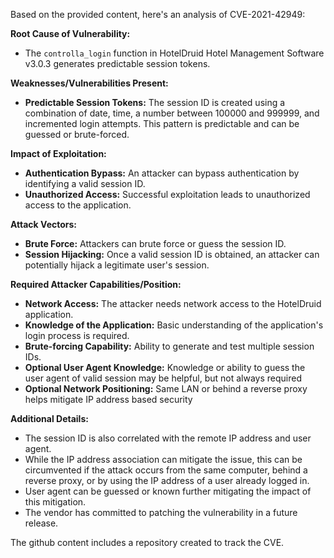 Based on the provided content, here's an analysis of CVE-2021-42949:

**Root Cause of Vulnerability:**

*   The `controlla_login` function in HotelDruid Hotel Management Software v3.0.3 generates predictable session tokens.

**Weaknesses/Vulnerabilities Present:**

*   **Predictable Session Tokens:** The session ID is created using a combination of date, time, a number between 100000 and 999999, and incremented login attempts. This pattern is predictable and can be guessed or brute-forced.

**Impact of Exploitation:**

*   **Authentication Bypass:** An attacker can bypass authentication by identifying a valid session ID.
*   **Unauthorized Access:** Successful exploitation leads to unauthorized access to the application.

**Attack Vectors:**

*   **Brute Force:** Attackers can brute force or guess the session ID.
*   **Session Hijacking:** Once a valid session ID is obtained, an attacker can potentially hijack a legitimate user's session.

**Required Attacker Capabilities/Position:**

*   **Network Access:** The attacker needs network access to the HotelDruid application.
*   **Knowledge of the Application:** Basic understanding of the application's login process is required.
*   **Brute-forcing Capability:** Ability to generate and test multiple session IDs.
*   **Optional User Agent Knowledge:** Knowledge or ability to guess the user agent of valid session may be helpful, but not always required
*   **Optional Network Positioning:** Same LAN or behind a reverse proxy helps mitigate IP address based security

**Additional Details:**

*   The session ID is also correlated with the remote IP address and user agent.
*   While the IP address association can mitigate the issue, this can be circumvented if the attack occurs from the same computer, behind a reverse proxy, or by using the IP address of a user already logged in.
*   User agent can be guessed or known further mitigating the impact of this mitigation.
*   The vendor has committed to patching the vulnerability in a future release.

The github content includes a repository created to track the CVE.